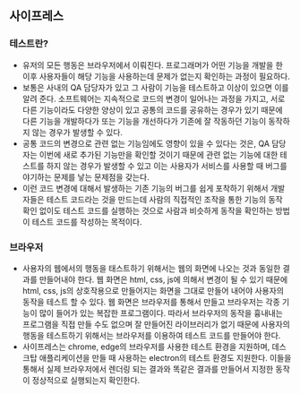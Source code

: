 ## 사이프레스

### 테스트란?

- 유저의 모든 행동은 브라우저에서 이뤄진다. 프로그래머가 어떤 기능을 개발을 한 이후 사용자들이 해당 기능을 사용하는데 문제가 없는지 확인하는 과정이 필요하다.
- 보통은 사내의 QA 담당자가 있고 그 사람이 기능을 테스트하고 이상이 있으면 이를 알려 준다. 소프트웨어는 지속적으로 코드의 변경이 일어나는 과정을 가지고, 서로 다른 기능이라도 다양한 양상이 있고 공통의 코드를 공유하는 경우가 있기 때문에 다른 기능을 개발하다가 또는 기능을 개선하다가 기존에 잘 작동하던 기능이 동작하지 않는 경우가 발생할 수 있다.
- 공통 코드의 변경으로 관련 없는 기능임에도 영향이 있을 수 있다는 것은, QA 담당자는 이번에 새로 추가된 기능만을 확인할 것이기 때문에 관련 없는 기능에 대한 테스트를 하지 않는 경우가 발생할 수 있고 이는 사용자가 서비스를 사용할 때 버그를 야기하는 문제를 낳는 문제점을 갖는다.
- 이런 코드 변경에 대해서 발생하는 기존 기능의 버그를 쉽게 포착하기 위해서 개발자들은 테스트 코드라는 것을 만드는데 사람의 직접적인 조작을 통한 기능의 동작 확인 없이도 테스트 코드를 실행하는 것으로 사람과 비슷하게 동작을 확인하는 방법이 테스트 코드를 작성하는 목적이다.

### 브라우저

- 사용자의 웹에서의 행동을 태스트하기 위해서는 웹의 화면에 나오는 것과 동일한 결과를 만들어내야 한다. 웹 화면은 html, css, js에 의해서 변경이 될 수 있기 때문에 html, css, js의 상호작용으로 만들어지는 화면을 그대로 만들어 내어야 사용자의 동작을 테스트 할 수 있다. 웹 화면은 브라우저를 통해서 만들고 브라우저는 각종 기능이 많이 들어가 있는 복잡한 프로그램이다. 따라서 브라우저의 동작을 흉내내는 프로그램을 직접 만들 수도 없으며 잘 만들어진 라이브러리가 없기 때문에 사용자의 행동을 테스트하기 위해서는 브라우저를 이용하여 테스트 코드를 만들어야 한다.
- 사이프레스는 chrome, edge의 브라우저를 사용한 테스트 환경을 지원하며, 데스크탑 애플리케이션을 만들 때 사용하는 electron의 테스트 환경도 지원한다. 이들을 통해서 실제 브라우저에서 렌더링 되는 결과와 똑같은 결과를 만들어서 지정한 동작이 정상적으로 실행되는지 확인한다.
